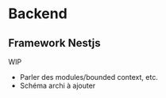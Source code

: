 # Backend

## Framework Nestjs

WIP
- Parler des modules/bounded context, etc.
- Schéma archi à ajouter